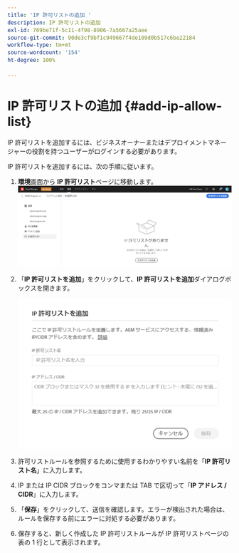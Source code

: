 ```yaml
---
title: 'IP 許可リストの追加 '
description: IP 許可リストの追加
exl-id: 769be71f-5c11-4f98-8906-7a5667a25aee
source-git-commit: 90de3cf9bf1c949667f4de109d0b517c6be22184
workflow-type: tm+mt
source-wordcount: '154'
ht-degree: 100%

---
```


# IP 許可リストの追加 {#add-ip-allow-list}

IP 許可リストを追加するには、ビジネスオーナーまたはデプロイメントマネージャーの役割を持つユーザーがログインする必要があります。

IP 許可リストを追加するには、次の手順に従います。

1. **環境**&#x200B;画面から **IP 許可リスト**ページに移動します。
   ![](/help/implementing/cloud-manager/assets/ip-allow-list/ip-allow-list-create.png)

1. 「**IP 許可リストを追加**」をクリックして、**IP 許可リストを追加**&#x200B;ダイアログボックスを開きます。

   ![](/help/implementing/cloud-manager/assets/ip-allow-list/ip-allow-list-create02.png)

1. 許可リストルールを参照するために使用するわかりやすい名前を「**IP 許可リスト名**」に入力します。

1. IP または IP CIDR ブロックをコンマまたは TAB で区切って「**IP アドレス / CIDR**」に入力します。

1. 「**保存**」をクリックして、送信を確認します。エラーが検出された場合は、ルールを保存する前にエラーに対処する必要があります。

1. 保存すると、新しく作成した IP 許可リストルールが IP 許可リストページの表の 1 行として表示されます。

